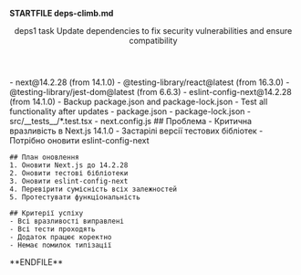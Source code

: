 **STARTFILE deps-climb.md**
<Climb>
  <header>
    <id>deps1</id>
    <type>task</type>
    <description>Update dependencies to fix security vulnerabilities and ensure compatibility</description>
  </header>

  <newDependencies>
    - next@14.2.28 (from 14.1.0)
    - @testing-library/react@latest (from 16.3.0)
    - @testing-library/jest-dom@latest (from 6.6.3)
    - eslint-config-next@14.2.28 (from 14.1.0)
  </newDependencies>

  <prerequisitChanges>
    - Backup package.json and package-lock.json
    - Test all functionality after updates
  </prerequisitChanges>

  <relevantFiles>
    - package.json
    - package-lock.json
    - src/__tests__/*.test.tsx
    - next.config.js
  </relevantFiles>

  <everythingElse>
    ## Проблема
    - Критична вразливість в Next.js 14.1.0
    - Застарілі версії тестових бібліотек
    - Потрібно оновити eslint-config-next

    ## План оновлення
    1. Оновити Next.js до 14.2.28
    2. Оновити тестові бібліотеки
    3. Оновити eslint-config-next
    4. Перевірити сумісність всіх залежностей
    5. Протестувати функціональність

    ## Критерії успіху
    - Всі вразливості виправлені
    - Всі тести проходять
    - Додаток працює коректно
    - Немає помилок типізації
  </everythingElse>
</Climb>
**ENDFILE** 
